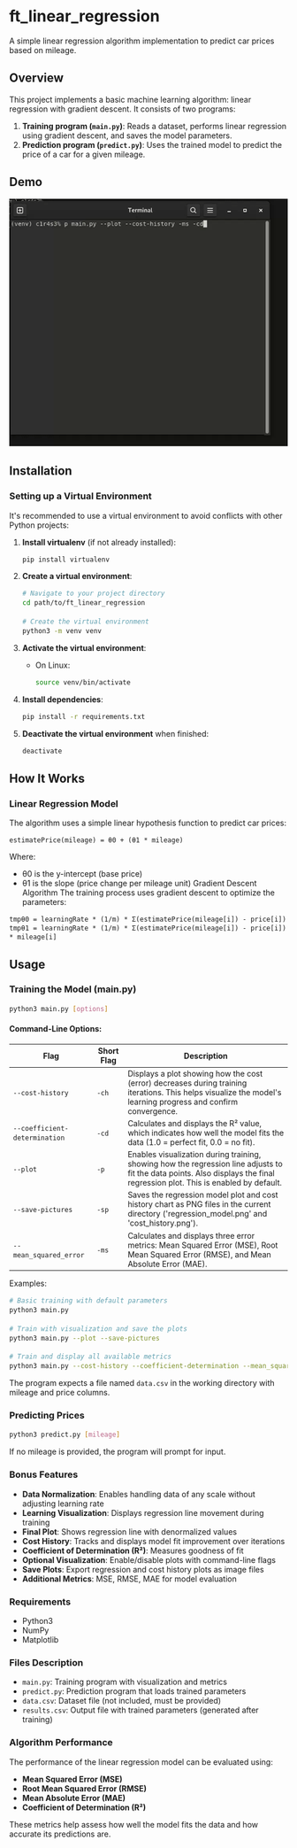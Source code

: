 # ft_linear_regression

A simple linear regression algorithm implementation to predict car prices based on mileage.

## Overview

This project implements a basic machine learning algorithm: linear regression with gradient descent. It consists of two programs:

1. **Training program (`main.py`)**: Reads a dataset, performs linear regression using gradient descent, and saves the model parameters.
2. **Prediction program (`predict.py`)**: Uses the trained model to predict the price of a car for a given mileage.

## Demo

![Linear Regression in Action](assets/show.gif)

## Installation

### Setting up a Virtual Environment

It's recommended to use a virtual environment to avoid conflicts with other Python projects:

1. **Install virtualenv** (if not already installed):
   ```bash
   pip install virtualenv
   ```

2. **Create a virtual environment**:
   ```bash
   # Navigate to your project directory
   cd path/to/ft_linear_regression

   # Create the virtual environment
   python3 -m venv venv
   ```

3. **Activate the virtual environment**:
   - On Linux:
     ```bash
     source venv/bin/activate
     ```

4. **Install dependencies**:
   ```bash
   pip install -r requirements.txt
   ```

5. **Deactivate the virtual environment** when finished:
   ```bash
   deactivate
   ```

## How It Works

### Linear Regression Model

The algorithm uses a simple linear hypothesis function to predict car prices:

```
estimatePrice(mileage) = θ0 + (θ1 * mileage)
```

Where:

* θ0 is the y-intercept (base price)
* θ1 is the slope (price change per mileage unit)
Gradient Descent Algorithm
The training process uses gradient descent to optimize the parameters:
```
tmpθ0 = learningRate * (1/m) * Σ(estimatePrice(mileage[i]) - price[i])
tmpθ1 = learningRate * (1/m) * Σ(estimatePrice(mileage[i]) - price[i]) * mileage[i]
```

## Usage

### Training the Model (main.py)

```bash
python3 main.py [options]
```

#### Command-Line Options:

| Flag | Short Flag | Description |
|------|------------|-------------|
| `--cost-history` | `-ch` | Displays a plot showing how the cost (error) decreases during training iterations. This helps visualize the model's learning progress and confirm convergence. |
| `--coefficient-determination` | `-cd` | Calculates and displays the R² value, which indicates how well the model fits the data (1.0 = perfect fit, 0.0 = no fit). |
| `--plot` | `-p` | Enables visualization during training, showing how the regression line adjusts to fit the data points. Also displays the final regression plot. This is enabled by default. |
| `--save-pictures` | `-sp` | Saves the regression model plot and cost history chart as PNG files in the current directory ('regression_model.png' and 'cost_history.png'). |
| `--mean_squared_error` | `-ms` | Calculates and displays three error metrics: Mean Squared Error (MSE), Root Mean Squared Error (RMSE), and Mean Absolute Error (MAE). |

Examples:
```bash
# Basic training with default parameters
python3 main.py

# Train with visualization and save the plots
python3 main.py --plot --save-pictures

# Train and display all available metrics
python3 main.py --cost-history --coefficient-determination --mean_squared_error
```

The program expects a file named `data.csv` in the working directory with mileage and price columns.

### Predicting Prices

```bash
python3 predict.py [mileage]
```

If no mileage is provided, the program will prompt for input.

### Bonus Features

- **Data Normalization**: Enables handling data of any scale without adjusting learning rate
- **Learning Visualization**: Displays regression line movement during training
- **Final Plot**: Shows regression line with denormalized values
- **Cost History**: Tracks and displays model fit improvement over iterations
- **Coefficient of Determination (R²)**: Measures goodness of fit
- **Optional Visualization**: Enable/disable plots with command-line flags
- **Save Plots**: Export regression and cost history plots as image files
- **Additional Metrics**: MSE, RMSE, MAE for model evaluation

### Requirements

- Python3
- NumPy
- Matplotlib

### Files Description

- `main.py`: Training program with visualization and metrics
- `predict.py`: Prediction program that loads trained parameters
- `data.csv`: Dataset file (not included, must be provided)
- `results.csv`: Output file with trained parameters (generated after training)

### Algorithm Performance

The performance of the linear regression model can be evaluated using:

- **Mean Squared Error (MSE)**
- **Root Mean Squared Error (RMSE)**
- **Mean Absolute Error (MAE)**
- **Coefficient of Determination (R²)**

These metrics help assess how well the model fits the data and how accurate its predictions are.